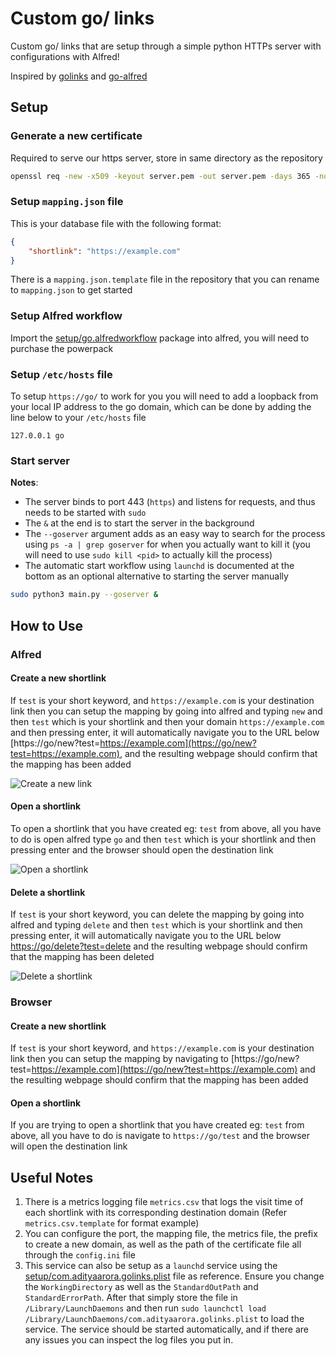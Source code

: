 # Custom go/ links

Custom go/ links that are setup through a simple python HTTPs server with configurations with Alfred!

Inspired by [golinks](https://golinks.io/) and [go-alfred](https://github.com/kswilster/go-alfred)

## Setup

### Generate a new certificate

Required to serve our https server, store in same directory as the repository

```bash
openssl req -new -x509 -keyout server.pem -out server.pem -days 365 -nodes
```

### Setup `mapping.json` file

This is your database file with the following format:
```json
{
    "shortlink": "https://example.com"
}
```

There is a `mapping.json.template` file in the repository that you can rename to `mapping.json` to get started

### Setup Alfred workflow

Import the [setup/go.alfredworkflow](setup/go.alfredworkflow) package into alfred, you will need to purchase the powerpack

### Setup `/etc/hosts` file

To setup `https://go/` to work for you you will need to add a loopback from your local IP address to the go domain, which can be done by adding the line below to your `/etc/hosts` file

```
127.0.0.1 go
```

### Start server

**Notes**:
- The server binds to port 443 (`https`) and listens for requests, and thus needs to be started with `sudo`
- The `&` at the end is to start the server in the background
- The `--goserver` argument adds as an easy way to search for the process using `ps -a | grep goserver` for when you actually want to kill it (you will need to use `sudo kill <pid>` to actually kill the process)
- The automatic start workflow using `launchd` is documented at the bottom as an optional alternative to starting the server manually

```bash
sudo python3 main.py --goserver &
```



## How to Use

### Alfred

#### Create a new shortlink

If `test` is your short keyword, and `https://example.com` is your destination link then you can setup the mapping by going into alfred and typing `new` and then `test` which is your shortlink and then your domain `https://example.com` and then pressing enter, it will automatically navigate you to the URL below [https://go/new?test=https://example.com](https://go/new?test=https://example.com), and the resulting webpage should confirm that the mapping has been added

![Create a new link](https://media4.giphy.com/media/GRLffwcRlCJcNHq4dp/giphy.gif?cid=790b761162c7338f0ff4af917877b80d22d35155a089851b&rid=giphy.gif&ct=g)


#### Open a shortlink

To open a shortlink that you have created eg: `test` from above, all you have to do is open alfred type `go` and then `test` which is your shortlink and then pressing enter and the browser should open the destination link

![Open a shortlink](https://media0.giphy.com/media/eTUTJqQQbjPgebgzY2/giphy.gif?cid=790b7611455a4ad0b712306dd9bd00d5d3feef60fd6f4c28&rid=giphy.gif&ct=g)


#### Delete a shortlink

If `test` is your short keyword, you can delete the mapping by going into alfred and typing `delete` and then `test` which is your shortlink and then pressing enter, it will automatically navigate you to the URL below [https://go/delete?test=delete](https://go/delete?test=delete) and the resulting webpage should confirm that the mapping has been deleted

![Delete a shortlink](https://media3.giphy.com/media/1ixAZ6ZQ3KKqC5dcO9/giphy.gif?cid=790b7611f5144624c939ccf4da6e3670d0626506580cab26&rid=giphy.gif&ct=g)



### Browser

#### Create a new shortlink

If `test` is your short keyword, and `https://example.com` is your destination link then you can setup the mapping by navigating to [https://go/new?test=https://example.com](https://go/new?test=https://example.com) and the resulting webpage should confirm that the mapping has been added


#### Open a shortlink

If you are trying to open a shortlink that you have created eg: `test` from above, all you have to do is navigate to `https://go/test` and the browser will open the destination link


## Useful Notes

1. There is a metrics logging file `metrics.csv` that logs the visit time of each shortlink with its corresponding destination domain (Refer `metrics.csv.template` for format example)
2. You can configure the port, the mapping file, the metrics file, the prefix to create a new domain, as well as the path of the certificate file all through the `config.ini` file
3. This service can also be setup as a `launchd` service using the [setup/com.adityaarora.golinks.plist](setup/com.adityaarora.golinks.plist) file as reference. Ensure you change the `WorkingDirectory` as well as the `StandardOutPath` and `StandardErrorPath`. After that simply store the file in `/Library/LaunchDaemons` and then run `sudo launchctl load /Library/LaunchDaemons/com.adityaarora.golinks.plist` to load the service. The service should  be started automatically, and if there are any issues you can inspect the log files you put in.